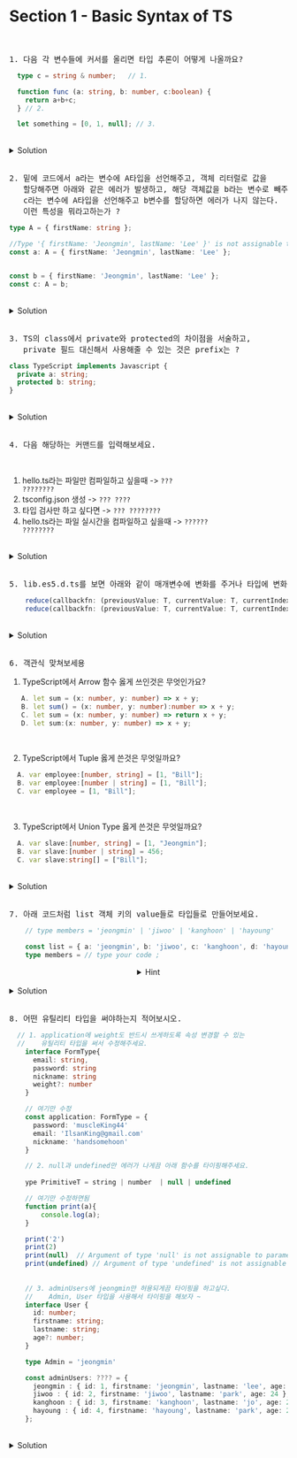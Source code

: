 # Section 1 - Basic Syntax of TS

<br>


<pre>1. 다음 각 변수들에 커서를 올리면 타입 추론이 어떻게 나올까요? </pre>

```typescript
  type c = string & number;   // 1.

  function func (a: string, b: number, c:boolean) { 
    return a+b+c;
  } // 2.

  let something = [0, 1, null]; // 3.
```

<br>

<details>
  <summary>Solution</summary>
  <pre>1번 같은 경우는 string과 number를 intersection은 불가능하므로 타입 추론결과 never가 나온다.<br>
2번은 매개변수가 다양한 타입으로 들어오고 '+' 연산자를 써 주었는데, 이렇게 되면 문자열로 암묵적으로 타입변환으로 일어나 반환 타입이 string으로 잡힌다.<br>
3번은 말그대로 숫자와 null이 같이 있는 배열이니 number | null[]</pre>
</details>

<br>

<pre>2. 밑에 코드에서 a라는 변수에 A타입을 선언해주고, 객체 리터럴로 값을<br>   할당해주면 아래와 같은 에러가 발생하고, 해당 객체값을 b라는 변수로 빼주고,<br>   c라는 변수에 A타입을 선언해주고 b변수를 할당하면 에러가 나지 않는다.<br>   이런 특성을 뭐라고하는가 ?</pre>

```typescript
type A = { firstName: string };

//Type '{ firstName: 'Jeongmin', lastName: 'Lee' }' is not assignable to type 'A'.
const a: A = { firstName: 'Jeongmin', lastName: 'Lee' };


const b = { firstName: 'Jeongmin', lastName: 'Lee' };
const c: A = b;
```

<br>

<details>
  <summary>Solution</summary>
  <strong>잉여 속성 검사</strong>
</details>

<br>

<pre>3. TS의 class에서 private와 protected의 차이점을 서술하고, 
   private 필드 대신해서 사용해줄 수 있는 것은 prefix는 ? </pre>

```typescript
class TypeScript implements Javascript {
  private a: string;
  protected b: string;
}
```

<br>

<details>
  <summary>Solution</summary>
  <pre>private와 protected는 공통적으로 클래스 내부에서 사용할 수 있고 인스턴스에서 사용을 못하지만, 
pretected 클래스를 부모로써 상속받은 클래스만은 접근이 가능하다.
그리고 private 대신에 앞에 '#' prefix를 통해 private 필드 선언이 가능하다.</pre>

```typescript
  class TypeScript implements Javascript {
  #a: string;
  protected b: string;
}
```
</details>

<br>


<pre>4. 다음 해당하는 커맨드를 입력해보세요. </pre>

<br>

1. hello.ts라는 파일만 컴파일하고 싶을때 -> <code>??? ????????</code><br>
2. tsconfig.json 생성 -> <code>??? ????</code> <br>
3. 타입 검사만 하고 싶다면 -> <code>??? ????????</code> <br>
4. hello.ts라는 파일 실시간을 컴파일하고 싶을때 -> <code>?????? ????????</code>


<br>

<details>
  <summary>Solution</summary>
  <pre>1. npx tsc hello.ts
2. npx tsc -init
3. tsc --noEmi
4. hello.ts --watch</pre>

</details>

<br>


<pre>5. lib.es5.d.ts를 보면 아래와 같이 매개변수에 변화를 주거나 타입에 변화를 주어 다른 버전의 같은 함수를 정의해 놓는 것을 뭐라고 하나요? </pre>

```typescript
    reduce(callbackfn: (previousValue: T, currentValue: T, currentIndex: number, array: readonly T[]) => T): T;
    reduce(callbackfn: (previousValue: T, currentValue: T, currentIndex: number, array: readonly T[]) => T, initialValue: T): T;
```

<br>

<details>
  <summary>Solution</summary>
  <strong>오버로딩(Overloading)</strong>
  <pre>한줄에 타입정의 구현을 죽었다 깨어나도 못하는 경우에 사용하면 되시겠다.</pre>

</details>

<br>

<pre>6. 객관식 맞쳐보세용 </pre>

1. TypeScript에서 Arrow 함수 옳게 쓰인것은 무엇인가요? 
```typescript
   A. let sum = (x: number, y: number) => x + y;
   B. let sum() = (x: number, y: number):number => x + y;
   C. let sum = (x: number, y: number) => return x + y;
   D. let sum:(x: number, y: number) => x + y;
```

<br>

2. TypeScript에서 Tuple 옳게 쓴것은 무엇일까요?
```typescript
  A. var employee:[number, string] = [1, "Bill"];
  B. var employee:[number | string] = [1, "Bill"];
  C. var employee = [1, "Bill"];
```

<br>

3. TypeScript에서 Union Type 옳게 쓴것은 무엇일까요?
```typescript
  A. var slave:[number, string] = [1, "Jeongmin"];
  B. var slave:[number | string] = 456;
  C. var slave:string[] = ["Bill"];
```

<br>

<details>
  <summary>Solution</summary>
  <strong>1. A <br>2. A<br> 3. B</strong>

</details>

<br>

<pre>7. 아래 코드처럼 list 객체 키의 value들로 타입들로 만들어보세요.</pre>

```typescript
    // type members = 'jeongmin' | 'jiwoo' | 'kanghoon' | 'hayoung'
    
    const list = { a: 'jeongmin', b: 'jiwoo', c: 'kanghoon', d: 'hayoung' } as const 
    type members = // type your code ;
```
<div align="center">
  <details>
    <summary>Hint</summary>
    <pre>keyof 와 typeof 사용해보세요.</pre>
  </details>
</div>

<br>

<details>
  <summary>Solution</summary>
  
  ```typescript
    const list = { a: 'jeongmin', b: 'jiwoo', c: 'kanghoon', d: 'hayoung' } as const 
    type members = typeof list[keyof typeof list];
  ``` 
</details>

<br>

<pre>8. 어떤 유틸리티 타입을 써야하는지 적어보시오.</pre>

```typescript
  // 1. application에 weight도 반드시 쓰게하도록 속성 변경할 수 있는
  //    유틸리티 타입을 써서 수정해주세요. 
    interface FormType{
      email: string,
      password: string
      nickname: string
      weight?: number
    }

    // 여기만 수정 
    const application: FormType = {
      password: 'muscleKing44'
      email: 'IlsanKing@gmail.com'
      nickname: 'handsomehoon'
    }

    // 2. null과 undefined만 에러가 나게끔 아래 함수를 타이핑해주세요.
    
    ype PrimitiveT = string | number  | null | undefined  

    // 여기만 수정하면됨 
    function print(a){
        console.log(a);
    }

    print('2')
    print(2)
    print(null)  // Argument of type 'null' is not assignable to parameter of type     
    print(undefined) // Argument of type 'undefined' is not assignable to parameter of type  
    
    
    // 3. adminUsers에 jeongmin만 허용되게끔 타이핑을 하고싶다.
    //    Admin, User 타입을 사용해서 타이핑을 해보자 ~  
    interface User {
      id: number;
      firstname: string;
      lastname: string;
      age?: number;
    }

    type Admin = 'jeongmin'

    const adminUsers: ???? = {
      jeongmin : { id: 1, firstname: 'jeongmin', lastname: 'lee', age: 26 },
      jiwoo : { id: 2, firstname: 'jiwoo', lastname: 'park', age: 24 },
      kanghoon : { id: 3, firstname: 'kanghoon', lastname: 'jo', age: 28 },
      hayoung : { id: 4, firstname: 'hayoung', lastname: 'park', age: 24 },
    };
```
<br>

<details>
  <summary>Solution</summary>
  
  ```typescript
    // 1번 정답
    const application: Required<FormType> = {
      password: 'muscleKing44',
      email: 'IlsanKing@gmail.com',
      nickname: 'handsomehoon',
      weight: 131
    }

    // 2번 정답 
    function print(a: NonNullable<PrimitiveT>){
        console.log(a);
    }

    // 3번 정답
    const adminUsers: Record<Admin, User> = {
      jeongmin : { id: 1, firstname: 'jeongmin', lastname: 'lee', age: 26 },
      jiwoo : { id: 2, firstname: 'jiwoo', lastname: 'park', age: 24 },
      kanghoon : { id: 3, firstname: 'kanghoon', lastname: 'jo', age: 28 },
      hayoung : { id: 4, firstname: 'hayoung', lastname: 'park', age: 24 },
    };
  ``` 
</details>

<br>